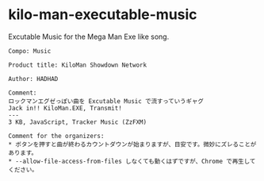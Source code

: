 # kilo-man-executable-music

Excutable Music for the Mega Man Exe like song.

```
Compo: Music

Product title: KiloMan Showdown Network

Author: HADHAD

Comment:
ロックマンエグゼっぽい曲を Excutable Music で流すっていうギャグ
Jack in!! KiloMan.EXE, Transmit!
---
3 KB, JavaScript, Tracker Music (ZzFXM)

Comment for the organizers:
* ボタンを押すと曲が終わるカウントダウンが始まりますが、目安です。微妙にズレることがあります。
* --allow-file-access-from-files しなくても動くはずですが、Chrome で再生してください。
```
